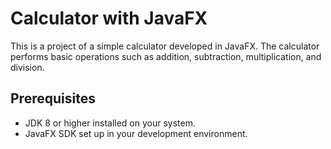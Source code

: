 # Calculator with JavaFX

This is a project of a simple calculator developed in JavaFX. The calculator performs basic operations such as addition, subtraction, multiplication, and division.

## Prerequisites
- JDK 8 or higher installed on your system.
- JavaFX SDK set up in your development environment.
